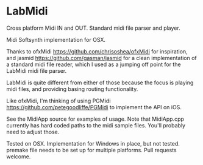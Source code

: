 LabMidi
=======

Cross platform Midi IN and OUT. Standard midi file parser and player. 

Midi Softsynth implementation for OSX.

Thanks to ofxMidi <https://github.com/chrisoshea/ofxMidi> for inspiration, and jasmid <https://github.com/gasman/jasmid> for a clean implementation of a standard midi file reader, which I
used as a jumping off point for the LabMidi midi file parser.

LabMidi is quite different from either of those because the focus is playing midi files, and providing basing routing functionality.

Like ofxMidi, I'm thinking of using PGMidi <https://github.com/petegoodliffe/PGMidi> to implement the API on iOS.

See the MidiApp source for examples of usage. Note that MidiApp.cpp currently has hard coded paths to the midi sample files. You'll probably need to adjust those.

Tested on OSX. Implementation for Windows in place, but not tested. premake file needs to be set up for multiple platforms. Pull requests welcome.
